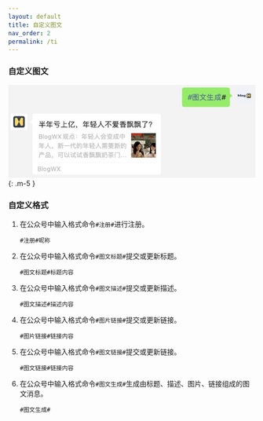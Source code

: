 ```yaml
---
layout: default
title: 自定义图文
nav_order: 2
permalink: /ti
---
```


### 自定义图文

![图文消息](./images/ti_d.jpg)
{: .m-5 }

### 自定义格式

1. 在公众号中输入格式命令`#注册#`进行注册。

	```
	#注册#昵称
	```


2. 在公众号中输入格式命令`#图文标题#`提交或更新标题。

	```
	#图文标题#标题内容
	```


3. 在公众号中输入格式命令`#图文描述#`提交或更新描述。

	```
	#图文描述#描述内容
	```


4. 在公众号中输入格式命令`#图片链接#`提交或更新链接。

	```
	#图片链接#链接内容
	```


5. 在公众号中输入格式命令`#图文链接#`提交或更新链接。

	```
	#图文链接#链接内容
	```

6. 在公众号中输入格式命令`#图文生成#`生成由标题、描述、图片、链接组成的图文消息。

	```
	#图文生成#
	```

